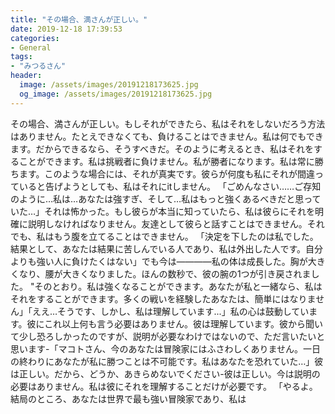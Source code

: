 ```yaml
---
title: "その場合、満さんが正しい。"
date: 2019-12-18 17:39:53
categories:
- General
tags:
- "みつるさん"
header:
  image: /assets/images/20191218173625.jpg
  og_image: /assets/images/20191218173625.jpg
---
```


その場合、満さんが正しい。もしそれができたら、私はそれをしないだろう方法はありません。たとえできなくても、負けることはできません。私は何でもできます。だからできるなら、そうすべきだ。そのように考えるとき、私はそれをすることができます。私は挑戦者に負けません。私が勝者になります。私は常に勝ちます。このような場合には、それが真実です。彼らが何度も私にそれが間違っていると告げようとしても、私はそれにitしません。 「ごめんなさい……ご存知のように…私は…あなたは強すぎ、そして…私はもっと強くあるべきだと思っていた…」それは怖かった。もし彼らが本当に知っていたら、私は彼らにそれを明確に説明しなければなりません。友達として彼らと話すことはできません。それでも、私はもう腹を立てることはできません。 「決定を下したのは私でした。結果として、あなたは結果に苦しんでいる人であり、私は外出した人です。自分よりも強い人に負けたくはない」でも今は――――私の体は成長した。胸が大きくなり、腰が大きくなりました。ほんの数秒で、彼の腕の1つが引き戻されました。 &quot;そのとおり。私は強くなることができます。あなたが私と一緒なら、私はそれをすることができます。多くの戦いを経験したあなたは、簡単にはなりません」「ええ…そうです、しかし、私は理解しています...」私の心は鼓動しています。彼にこれ以上何も言う必要はありません。彼は理解しています。彼から聞いて少し恐ろしかったのですが、説明が必要なわけではないので、ただ言いたいと思います-「マコトさん、今のあなたは冒険家にはふさわしくありません。一日の終わりにあなたが私に勝つことは不可能です。私はあなたを恐れていた…」彼は正しい。だから、どうか、あきらめないでください-彼は正しい。今は説明の必要はありません。私は彼にそれを理解することだけが必要です。 「やるよ。結局のところ、あなたは世界で最も強い冒険家であり、私は
